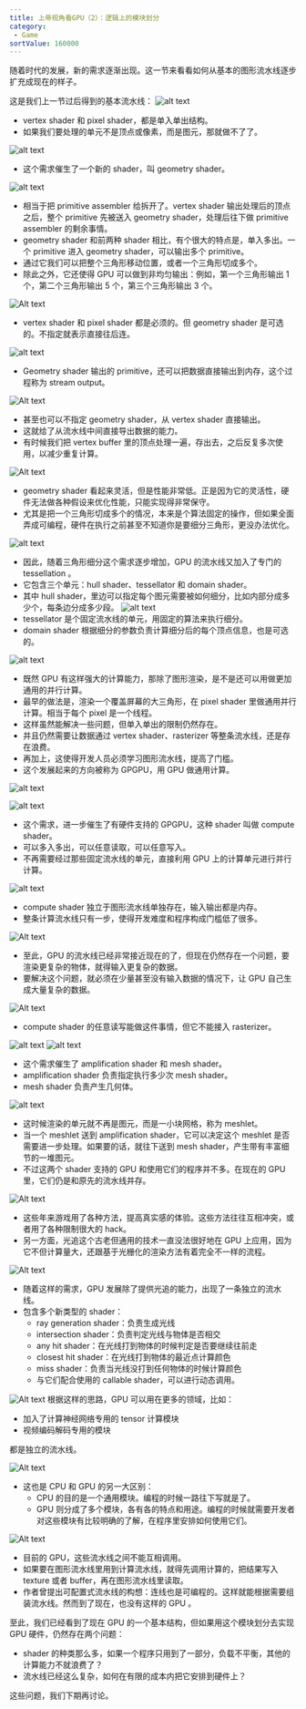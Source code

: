 ```yaml
---
title: 上帝视角看GPU（2）：逻辑上的模块划分
category:
 - Game
sortValue: 160000
---
```


随着时代的发展，新的需求逐渐出现。这一节来看看如何从基本的图形流水线逐步扩充成现在的样子。

这是我们上一节过后得到的基本流水线：
![alt text](image.png)

- vertex shader 和 pixel shader，都是单入单出结构。
- 如果我们要处理的单元不是顶点或像素，而是图元，那就做不了了。

![alt text](image-1.png)

- 这个需求催生了一个新的 shader，叫 geometry shader。

![alt text](image-2.png)

- 相当于把 primitive assembler 给拆开了。vertex shader 输出处理后的顶点之后，整个 primitive 先被送入 geometry shader，处理后往下做 primitive assembler 的剩余事情。
- geometry shader 和前两种 shader 相比，有个很大的特点是，单入多出。一个 primitive 进入 geometry shader，可以输出多个 primitive。
- 通过它我们可以把整个三角形移动位置，或者一个三角形切成多个。
- 除此之外，它还使得 GPU 可以做到非均匀输出：例如，第一个三角形输出 1 个，第二个三角形输出 5 个，第三个三角形输出 3 个。

![Alt text](image-13.png)

- vertex shader 和 pixel shader 都是必须的。但 geometry shader 是可选的。不指定就表示直接往后连。

![alt text](image-3.png)

- Geometry shader 输出的 primitive，还可以把数据直接输出到内存，这个过程称为 stream output。

![Alt text](image-14.png)

- 甚至也可以不指定 geometry shader，从 vertex shader 直接输出。
- 这就给了从流水线中间直接导出数据的能力。
- 有时候我们把 vertex buffer 里的顶点处理一遍，存出去，之后反复多次使用，以减少重复计算。

![Alt text](image-15.png)

- geometry shader 看起来灵活，但是性能非常低。正是因为它的灵活性，硬件无法做各种假设来优化性能，只能实现得非常保守。
- 尤其是把一个三角形切成多个的情况，本来是个算法固定的操作，但如果全面弄成可编程，硬件在执行之前甚至不知道你是要细分三角形，更没办法优化。

![alt text](image-4.png)

- 因此，随着三角形细分这个需求逐步增加，GPU 的流水线又加入了专门的 tessellation 。
- 它包含三个单元：hull shader、tessellator 和 domain shader。
- 其中 hull shader，里边可以指定每个图元需要被如何细分，比如内部分成多少个，每条边分成多少段。
  ![alt text](image-5.png)
- tessellator 是个固定流水线的单元，用固定的算法来执行细分。
- domain shader 根据细分的参数负责计算细分后的每个顶点信息，也是可选的。

![alt text](image-6.png)

- 既然 GPU 有这样强大的计算能力，那除了图形渲染，是不是还可以用做更加通用的并行计算。
- 最早的做法是，渲染一个覆盖屏幕的大三角形，在 pixel shader 里做通用并行计算。相当于每个 pixel 是一个线程。
- 这样虽然能解决一些问题，但单入单出的限制仍然存在。
- 并且仍然需要让数据通过 vertex shader、rasterizer 等整条流水线，还是存在浪费。
- 再加上，这使得开发人员必须学习图形流水线，提高了门槛。
- 这个发展起来的方向被称为 GPGPU，用 GPU 做通用计算。

![alt text](image-7.png)

![alt text](image-8.png)

- 这个需求，进一步催生了有硬件支持的 GPGPU，这种 shader 叫做 compute shader。
- 可以多入多出，可以任意读取，可以任意写入。
- 不再需要经过那些固定流水线的单元，直接利用 GPU 上的计算单元进行并行计算。

![alt text](image-9.png)

- compute shader 独立于图形流水线单独存在，输入输出都是内存。
- 整条计算流水线只有一步，使得开发难度和程序构成门槛低了很多。

![Alt text](image-16.png)

- 至此，GPU 的流水线已经非常接近现在的了，但现在仍然存在一个问题，要渲染更复杂的物体，就得输入更复杂的数据。
- 要解决这个问题，就必须在少量甚至没有输入数据的情况下，让 GPU 自己生成大量复杂的数据。

![Alt text](image-17.png)

- compute shader 的任意读写能做这件事情，但它不能接入 rasterizer。

![alt text](image-10.png)
![alt text](image-11.png)

- 这个需求催生了 amplification shader 和 mesh shader。
- amplification shader 负责指定执行多少次 mesh shader。
- mesh shader 负责产生几何体。

![alt text](image-12.png)

- 这时候渲染的单元就不再是图元，而是一小块网格，称为 meshlet。
- 当一个 meshlet 送到 amplification shader，它可以决定这个 meshlet 是否需要进一步处理。如果要的话，就往下送到 mesh shader，产生带有丰富细节的一堆图元。
- 不过这两个 shader 支持的 GPU 和使用它们的程序并不多。在现在的 GPU 里，它们仍是和原先的流水线并存。

![Alt text](image-18.png)

- 这些年来游戏用了各种方法，提高真实感的体验。这些方法往往互相冲突，或者用了各种限制很大的 hack。
- 另一方面，光追这个古老但通用的技术一直没法很好地在 GPU 上应用，因为它不但计算量大，还跟基于光栅化的渲染方法有着完全不一样的流程。

![Alt text](image-19.png)

- 随着这样的需求，GPU 发展除了提供光追的能力，出现了一条独立的流水线。
- 包含多个新类型的 shader：
  - ray generation shader：负责生成光线
  - intersection shader：负责判定光线与物体是否相交
  - any hit shader：在光线打到物体的时候判定是否要继续往前走
  - closest hit shader：在光线打到物体的最近点计算颜色
  - miss shader：负责当光线没打到任何物体的时候计算颜色
  - 与它们配合使用的 callable shader，可以进行动态调用。

![Alt text](image-20.png)
根据这样的思路，GPU 可以用在更多的领域，比如：

- 加入了计算神经网络专用的 tensor 计算模块
- 视频编码解码专用的模块

都是独立的流水线。

![Alt text](image-21.png)

- 这也是 CPU 和 GPU 的另一大区别：
  - CPU 的目的是一个通用模块。编程的时候一路往下写就是了。
  - GPU 则分成了多个模块，各有各的特点和用途。编程的时候就需要开发者对这些模块有比较明确的了解，在程序里安排如何使用它们。

![Alt text](image-22.png)

- 目前的 GPU，这些流水线之间不能互相调用。
- 如果要在图形流水线里用到计算流水线，就得先调用计算的，把结果写入 texture 或者 buffer，再在图形流水线里读取。
- 作者曾提出可配置式流水线的构想：连线也是可编程的。这样就能根据需要组装流水线。然而到了现在，也没有这样的 GPU 。

至此，我们已经看到了现在 GPU 的一个基本结构，但如果用这个模块划分去实现 GPU 硬件，仍然存在两个问题：

- shader 的种类那么多，如果一个程序只用到了一部分，负载不平衡，其他的计算能力不就浪费了？
- 流水线已经这么复杂，如何在有限的成本内把它安排到硬件上？

这些问题，我们下期再讨论。
